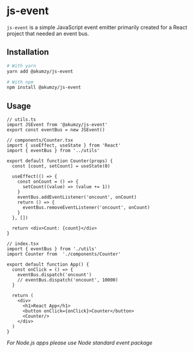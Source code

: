 # js-event

`js-event` is a simple JavaScript event emitter primarily created for a React project that needed an event bus.

## Installation

```sh
# With yarn
yarn add @akumzy/js-event

# With npm
npm install @akumzy/js-event
```

## Usage

```tsx
// utils.ts
import JSEvent from '@akumzy/js-event'
export const eventBus = new JSEvent()
```

```tsx
// components/Counter.tsx
import { useEffect, useState } from 'React'
import { eventBus } from '../utils'

export default function Counter(props) {
  const [count, setCount] = useState(0)

  useEffect(() => {
    const onCount = () => {
      setCount((value) => (value += 1))
    }
    eventBus.addEventListener('oncount', onCount)
    return () => {
      eventBus.removeEventListener('oncount', onCount)
    }
  }, [])

  return <div>Count: {count}</div>
}
```

```tsx
// index.tsx
import { eventBus } from './utils'
import Counter from  './components/Counter'

export default function App() {
  const onClick = () => {
    eventBus.dispatch('oncount')
    // eventBus.dispatch('oncount', 10000)
  }

  return (
    <div>
      <h1>React App</h1>
      <button onClick={onClick}>Counter</button>
      <Counter/>
    </div>
  )
}
```

*For Node.js apps please use Node standard event package*
